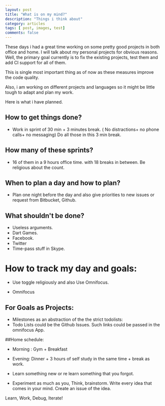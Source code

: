 ```yaml
---
layout: post
title: "What is on my mind?"
description: "Things i think about"
category: articles
tags: [ post, images, test]
comments: false
---
```


These days i had a great time working on some pretty good projects in both office and home. I will talk about my personal projects for obvious reasons. 
Well, the primary goal currently is to fix the existing projects, test them and add CI support for all of them. 

This is single most important thing as of now as these measures improve the code quality.

Also, i am working on different projects and languages so it might be little tough to adapt and plan  my work. 

Here is what i have planned.

## How to get things done?
- Work in sprint of 30 min + 3 minutes break. ( No distractions+ no phone calls+ no messaging) Do all those in this 3 min break.

## How many of these sprints?
- 16 of them in a 9 hours office time. with 18 breaks in between. 
Be religious about the count.

## When to plan a day and how to plan?
- Plan one night before the day and also give priorities to new issues or request from Bitbucket, Github.

## What shouldn't be done?
- Useless arguments.
- Dart Games.
- Facebook.
- Twitter
- Time-pass stuff in Skype.


# How to track my day and goals:

- Use toggle religiously and also Use Omnifocus.

- Omnifocus

## For Goals as Projects:

- Milestones as an abstraction of the the strict todolists:
- Todo Lists could be the Github Issues. Such links could be passed in the omnifocus App.


##Home schedule:

- Morning : Gym + Breakfast

- Evening: Dinner + 3 hours of self study in the same time + break as work.
- Learn something new or re learn something that you forgot.
- Experiment as much as you, Think, brainstorm. Write every idea that comes in your mind. Create an issue of the idea.


Learn, Work, Debug, Iterate!






